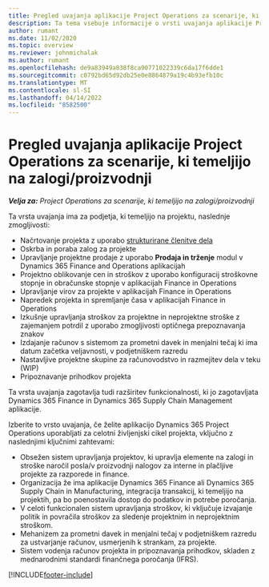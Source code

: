 ```yaml
---
title: Pregled uvajanja aplikacije Project Operations za scenarije, ki temeljijo na zalogi/proizvodnji
description: Ta tema vsebuje informacije o vrsti uvajanja aplikacije Project Operations za scenarije, ki temeljijo na zalogi/proizvodnji
author: rumant
ms.date: 11/02/2020
ms.topic: overview
ms.reviewer: johnmichalak
ms.author: rumant
ms.openlocfilehash: de9a83949a838f8ca90771022339c6da17f6dde1
ms.sourcegitcommit: c0792bd65d92db25e0e8864879a19c4b93efb10c
ms.translationtype: MT
ms.contentlocale: sl-SI
ms.lasthandoff: 04/14/2022
ms.locfileid: "8582500"
---
```

# <a name="project-operations-for-stockedproduction-based-scenarios-deployment-overview"></a>Pregled uvajanja aplikacije Project Operations za scenarije, ki temeljijo na zalogi/proizvodnji

_**Velja za:** Project Operations za scenarije, ki temeljijo na zalogi/proizvodnji_


Ta vrsta uvajanja ima za podjetja, ki temeljijo na projektu, naslednje zmogljivosti:

- Načrtovanje projekta z uporabo [strukturirane členitve dela](work-breakdown-structures.md)
- Oskrba in poraba zalog za projekte
- Upravljanje projektne prodaje z uporabo **Prodaja in trženje** modul v Dynamics 365 Finance and Operations aplikacijah
- Projektno oblikovanje cen in stroškov z uporabo konfiguracij stroškovne stopnje in obračunske stopnje v aplikacijah Finance in Operations
- Upravljanje virov za projekte v aplikacijah Finance in Operations
- Napredek projekta in spremljanje časa v aplikacijah Finance in Operations
- Izkušnje upravljanja stroškov za projektne in neprojektne stroške z zajemanjem potrdil z uporabo zmogljivosti optičnega prepoznavanja znakov
- Izdajanje računov s sistemom za prometni davek in menjalni tečaj ki ima datum začetka veljavnosti, v podjetniškem razredu
- Nastavljive projektne skupine za računovodstvo in razmejitev dela v teku (WIP)
- Pripoznavanje prihodkov projekta

Ta vrsta uvajanja zagotavlja tudi razširitev funkcionalnosti, ki jo zagotavljata Dynamics 365 Finance in Dynamics 365 Supply Chain Management aplikacije.

Izberite to vrsto uvajanja, če želite aplikacijo Dynamics 365 Project Operations uporabljati za celotni življenjski cikel projekta, vključno z naslednjimi ključnimi zahtevami:

- Obsežen sistem upravljanja projektov, ki upravlja elemente na zalogi in stroške naročil posla/v proizvodnji nalogov za interne in plačljive projekte za razporede in finance.
- Organizacija že ima aplikacije Dynamics 365 Finance ali Dynamics 365 Supply Chain in Manufacturing, integracija transakcij, ki temeljijo na projektih, pa bo poenostavila dostop do podatkov in potrebe poročanja.
- V celoti funkcionalen sistem upravljanja stroškov, ki vključuje izvajanje politik in povračila stroškov za sledenje projektnim in neprojektnim stroškom.
- Mehanizem za prometni davek in menjalni tečaj v podjetniškem razredu za ustvarjanje računov, usmerjenih k strankam, za projekte.
- Sistem vodenja računov projekta in pripoznavanja prihodkov, skladen z mednarodnimi standardi finančnega poročanja (IFRS).



[!INCLUDE[footer-include](../includes/footer-banner.md)]